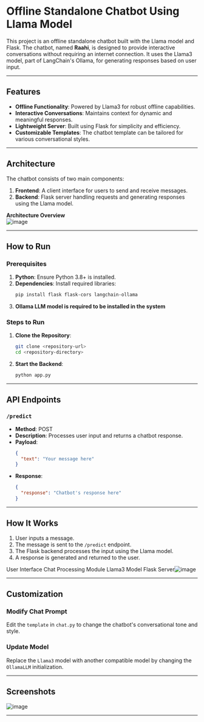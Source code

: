 # Offline Standalone Chatbot Using Llama Model

This project is an offline standalone chatbot built with the Llama model and Flask. The chatbot, named **Raahi**, is designed to provide interactive conversations without requiring an internet connection. It uses the Llama3 model, part of LangChain's Ollama, for generating responses based on user input. 

---

## Features

- **Offline Functionality**: Powered by Llama3 for robust offline capabilities.
- **Interactive Conversations**: Maintains context for dynamic and meaningful responses.
- **Lightweight Server**: Built using Flask for simplicity and efficiency.
- **Customizable Templates**: The chatbot template can be tailored for various conversational styles.

---

## Architecture

The chatbot consists of two main components:
1. **Frontend**: A client interface for users to send and receive messages.
2. **Backend**: Flask server handling requests and generating responses using the Llama model.

**Architecture Overview**  
![image](https://github.com/user-attachments/assets/6bd5f004-9182-4565-8d6b-9f38e0443d69)


---

## How to Run

### Prerequisites

1. **Python**: Ensure Python 3.8+ is installed.
2. **Dependencies**: Install required libraries:
   ```bash
   pip install flask flask-cors langchain-ollama
   ```
3. **Ollama LLM model is required to be installed in the system**

### Steps to Run

1. **Clone the Repository**:
   ```bash
   git clone <repository-url>
   cd <repository-directory>
   ```

2. **Start the Backend**:
   ```bash
   python app.py
   ```



---

## API Endpoints

### `/predict`
- **Method**: POST
- **Description**: Processes user input and returns a chatbot response.
- **Payload**:
  ```json
  {
    "text": "Your message here"
  }
  ```
- **Response**:
  ```json
  {
    "response": "Chatbot's response here"
  }
  ```

---

## How It Works

1. User inputs a message.
2. The message is sent to the `/predict` endpoint.
3. The Flask backend processes the input using the Llama model.
4. A response is generated and returned to the user.

User Interface
Chat Processing Module
Llama3 Model
Flask Server![image](https://github.com/user-attachments/assets/b92e3c06-f256-4969-8e0b-647b2b191d3e)


---

## Customization

### Modify Chat Prompt
Edit the `template` in `chat.py` to change the chatbot's conversational tone and style.

### Update Model
Replace the `Llama3` model with another compatible model by changing the `OllamaLLM` initialization.

---

## Screenshots

![image](https://github.com/user-attachments/assets/98249507-13ae-45c7-842a-3735bcbcb395)


---




